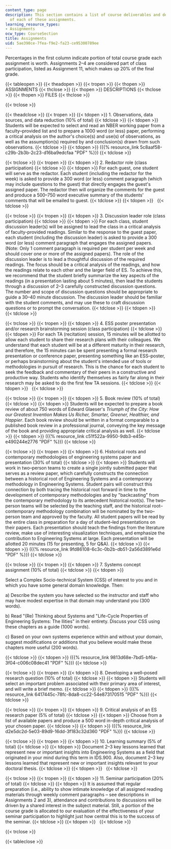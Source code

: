 ```yaml
---
content_type: page
description: This section contains a list of course deliverables and detailed descriptions
  of each of these assignments.
learning_resource_types:
- Assignments
ocw_type: CourseSection
title: Assignments
uid: 5ae390ce-7fea-f9e2-fa23-ce95300789ee
---
```


Percentages in the first column indicate portion of total course grade each assignment is worth. Assignments 2–4 are considered part of class participation, listed as Assignment 11, which makes up 20% of the final grade.

{{< tableopen >}}
{{< theadopen >}}
{{< tropen >}}
{{< thopen >}}
ASSIGNMENTS
{{< thclose >}}
{{< thopen >}}
DESCRIPTIONS
{{< thclose >}}
{{< thopen >}}
FILES
{{< thclose >}}

{{< trclose >}}

{{< theadclose >}}
{{< tropen >}}
{{< tdopen >}}
1\. Observations, data sources, and data reduction (10% of total)
{{< tdclose >}}
{{< tdopen >}}
Students will be expected to select and read an NBER working paper from a faculty–provided list and to prepare a 1000 word (or less) paper, performing a critical analysis on the author's choice(s) and use(s) of observations, as well as the assumption(s) required by and conclusion(s) drawn from such observations.
{{< tdclose >}}
{{< tdopen >}}
({{% resource_link 5c8aaf58-c29b-2b3b-2c23-d16ba9edcfaa "PDF" %}})
{{< tdclose >}}

{{< trclose >}}
{{< tropen >}}
{{< tdopen >}}
2\. Redactor role (class participation)
{{< tdclose >}}
{{< tdopen >}}
For each guest, one student will serve as the redactor. Each student (including the redactor for the week) is asked to provide a 300 word (or less) comment paragraph (which may include questions to the guest) that directly engages the guest's assigned paper. The redactor then will organize the comments for the guest and produce a 500–750 word executive summary of the students' comments that will be emailed to guest.
{{< tdclose >}}
{{< tdopen >}}
 
{{< tdclose >}}

{{< trclose >}}
{{< tropen >}}
{{< tdopen >}}
3\. Discussion leader role (class participation)
{{< tdclose >}}
{{< tdopen >}}
For each class, student discussion leader(s) will be assigned to lead the class in a critical analysis of faculty-provided readings. Similar to the response to the guest paper, each student (including the discussion leader) is asked to provide a 300 word (or less) comment paragraph that engages the assigned papers. (Note: Only 1 comment paragraph is required per student per week and should cover one or more of the assigned papers). The role of the discussion leader is to lead a thoughtful discussion of the required readings. The focus should be a critical analysis of the readings, and how the readings relate to each other and the larger field of ES. To achieve this, we recommend that the student briefly summarize the key aspects of the readings (in a presentation lasting about 5 minutes), then lead the students through a discussion of 2–3 carefully constructed discussion questions. The number and scope of discussion questions should be appropriate to guide a 30–40 minute discussion. The discussion leader should be familiar with the student comments, and may use these to craft discussion questions or to prompt the conversation.
{{< tdclose >}}
{{< tdopen >}}
 
{{< tdclose >}}

{{< trclose >}}
{{< tropen >}}
{{< tdopen >}}
4\. ESS poster presentation and/or research brainstorming session (class participation)
{{< tdclose >}}
{{< tdopen >}}
For each TA (recitation) session, 15 minutes will be allotted to allow each student to share their research plans with their colleagues. We understand that each student will be at a different maturity in their research, and therefore, the 15 minutes can be spent presenting a formal research presentation or conference paper, presenting something like an ESS–poster, or perhaps brainstorming about the student's intended use of tools or methodologies in pursuit of research. This is the chance for each student to seek the feedback and commentary of their peers in a constructive and productive way. Students who identify themselves as fairly far along in their research may be asked to do the first few TA sessions.
{{< tdclose >}}
{{< tdopen >}}
 
{{< tdclose >}}

{{< trclose >}}
{{< tropen >}}
{{< tdopen >}}
5\. Book review (10% of total)
{{< tdclose >}}
{{< tdopen >}}
Students will be expected to prepare a book review of about 750 words of Edward Glaeser's _Triumph of the City: How our Greatest Invention Makes Us Richer, Smarter, Greener, Healthier, and Happier_. Each book review should be written in a format comparable to a published book review in a professional journal, conveying the key message of the book and providing appropriate critical analysis as well.
{{< tdclose >}}
{{< tdopen >}}
({{% resource_link c51f522a-9950-9db3-e45b-e490244e2776 "PDF" %}})
{{< tdclose >}}

{{< trclose >}}
{{< tropen >}}
{{< tdopen >}}
6\. Historical roots and contemporary methodologies of engineering systems paper and presentation (30% of total)
{{< tdclose >}}
{{< tdopen >}}
Students will work in two–person teams to create a single jointly submitted paper that serves as a review paper, which carefully constructs the connection between a historical root of Engineering Systems and a contemporary methodology in Engineering Systems. Student pairs will construct this connection by both tracing the historical root forward in time to the development of contemporary methodologies and by "backcasting" from the contemporary methodology to its antecedent historical root(s). The two–person teams will be selected by the teaching staff, and the historical root–contemporary methodology combination will be nominated by the two–person team and approved by the faculty. All student papers will be read by the entire class in preparation for a day of student–led presentations on their papers. Each presentation should teach the findings from the literature review, make use of interesting visualization techniques, and emphasize the contribution to Engineering Systems at large. Each presentation will be allotted 20 minutes (15 for presenting, 5 for Q&A).
{{< tdclose >}}
{{< tdopen >}}
({{% resource_link 9fd86108-6c3c-0b2b-db51-2a56d3891e6d "PDF" %}})
{{< tdclose >}}

{{< trclose >}}
{{< tropen >}}
{{< tdopen >}}
7\. Systems concept assignment (10% of total)
{{< tdclose >}}
{{< tdopen >}}


Select a Complex Socio-technical System (CSS) of interest to you and in which you have some general domain knowledge. Then:

a) Describe the system you have selected so the instructor and staff who may have modest expertise in that domain may understand you (300 words).

b) Read "(Re) Thinking about Systems and "Life-Cycle Properties of Engineering Systems: The Ilities" in their entirety. Discuss your CSS using these chapters as a guide (1000 words).

c) Based on your own systems experience within and without your domain, suggest modifications or additions that you believe would make these chapters more useful (200 words).


{{< tdclose >}}
{{< tdopen >}}
({{% resource_link 9813d68e-7bd5-bf6a-3f04-c006c08dec41 "PDF" %}})
{{< tdclose >}}

{{< trclose >}}
{{< tropen >}}
{{< tdopen >}}
8\. Developing a well–posed research question (10% of total)
{{< tdclose >}}
{{< tdopen >}}
Students will select an important problem associated with their primary area of interest, and will write a brief memo.
{{< tdclose >}}
{{< tdopen >}}
({{% resource_link 6417445c-78fc-8da8-cc22-54e873170515 "PDF" %}})
{{< tdclose >}}

{{< trclose >}}
{{< tropen >}}
{{< tdopen >}}
9\. Critical analysis of an ES research paper (5% of total)
{{< tdclose >}}
{{< tdopen >}}
Choose from a list of available papers and produce a 500 word in-depth critical analysis of your chosen paper.
{{< tdclose >}}
{{< tdopen >}}
({{% resource_link d2e5dc2d-5e03-89d9-16dd-3f183c32d360 "PDF" %}})
{{< tdclose >}}

{{< trclose >}}
{{< tropen >}}
{{< tdopen >}}
10\. Learning summary (5% of total)
{{< tdclose >}}
{{< tdopen >}}
Document 2–3 key lessons learned that represent new or important insights into Engineering Systems as a field that originated in your mind during this term in IDS.900. Also, document 2–3 key lessons learned that represent new or important insights relevant to your doctoral thesis.
{{< tdclose >}}
{{< tdopen >}}
 
{{< tdclose >}}

{{< trclose >}}
{{< tropen >}}
{{< tdopen >}}
11\. Seminar participation (20% of total)
{{< tdclose >}}
{{< tdopen >}}
It is assumed that regular preparation (i.e., ability to show intimate knowledge of all assigned reading materials through weekly comment paragraphs – see descriptions in Assignments 2 and 3), attendance and contributions to discussions will be driven by a shared interest in the subject material. Still, a portion of the course grade is allocated to our evaluation of the effectiveness of your seminar participation to highlight just how central this is to the success of the seminar.
{{< tdclose >}}
{{< tdopen >}}
 
{{< tdclose >}}

{{< trclose >}}

{{< tableclose >}}